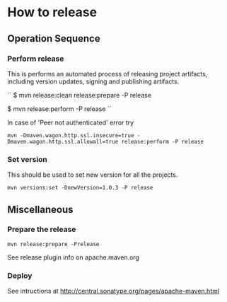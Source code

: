 How to release
==============

## Operation Sequence

### Perform release

This is performs an automated process of releasing project artifacts, including version
updates, signing and publishing artifacts.

``
$ mvn release:clean release:prepare -P release

$ mvn release:perform -P release
``

In case of 'Peer not authenticated' error try

``
mvn -Dmaven.wagon.http.ssl.insecure=true -Dmaven.wagon.http.ssl.allowall=true release:perform -P release
``

### Set version

This should be used to set new version for all the projects.

``
mvn versions:set -DnewVersion=1.0.3 -P release
``


## Miscellaneous

### Prepare the release

``
mvn release:prepare -Prelease
``

See release plugin info on apache.maven.org

### Deploy

See intructions at http://central.sonatype.org/pages/apache-maven.html


